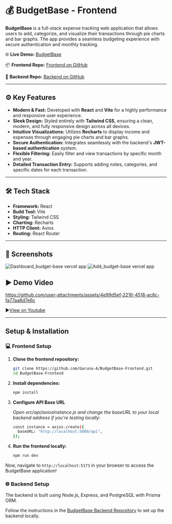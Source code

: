 # 💰 BudgetBase - Frontend

**BudgetBase** is a full-stack expense tracking web application that allows users to add, categorize, and visualize their transactions through pie charts and bar graphs. The app provides a seamless budgeting experience with secure authentication and monthly tracking.

🌐 **Live Demo:** [BudgetBase](https://budget-base.vercel.app/)  

📦 **Frontend Repo:** [Frontend on GitHub](https://github.com/Garuna-A/BudgetBase-Frontend)

🔧 **Backend Repo:** [Backend on GitHub](https://github.com/Garuna-A/BudgetBase-backend)

---

## ⚙️ Key Features

* **Modern & Fast:** Developed with **React** and **Vite** for a highly performance and responsive user experience.
* **Sleek Design:** Styled entirely with **Tailwind CSS**, ensuring a clean, modern, and fully responsive design across all devices.
* **Intuitive Visualizations:** Utilizes **Recharts** to display income and expenses through engaging pie charts and bar graphs.
* **Secure Authentication:** Integrates seamlessly with the backend's **JWT-based authentication** system.
* **Flexible Filtering:** Easily filter and view transactions by specific month and year.
* **Detailed Transaction Entry:** Supports adding notes, categories, and specific dates for each transaction.

---

## 🛠 Tech Stack

* **Framework:** React
* **Build Tool:** Vite
* **Styling:** Tailwind CSS
* **Charting:** Recharts
* **HTTP Client:** Axios
* **Routing:** React Router

---

## 📸 Screenshots
![Dashboard_budget-base vercel app](https://github.com/user-attachments/assets/f45e6e88-5645-489b-a409-fff6c445d010)
![Add_budget-base vercel app](https://github.com/user-attachments/assets/9e4c73ba-6e3c-41e8-a144-61449d06790c)



## ▶️ Demo Video



https://github.com/user-attachments/assets/4e99d5ef-2216-4518-ac8c-fa77aa8d7e6c

▶️[View on Youtube](https://youtu.be/WZ1fwwb3nz4)


---

## Setup & Installation  

### 💻 Frontend Setup

1.  **Clone the frontend repository:**

    ```bash
    git clone https://github.com/Garuna-A/BudgetBase-Frontend.git
    cd BudgetBase-Frontend
    ```

2.  **Install dependencies:**

    ```bash
    npm install
    ```

3. **Configure API Base URL**
   
   *Open src/api/axiosInstance.js and change the baseURL to your local backend address if you're testing locally:*
  
    ```bash
    const instance = axios.create({
      baseURL: "http://localhost:5000/api",
    });
    ```

5.  **Run the frontend locally:**

    ```bash
    npm run dev
    ```

Now, navigate to `http://localhost:5173` in your browser to access the BudgetBase application! 

### 🌐 Backend Setup

  The backend is built using Node.js, Express, and PostgreSQL with Prisma ORM.

  Follow the instructions in the [BudgetBase Backend Repository](https://github.com/Garuna-A/BudgetBase-backend) to set up the backend locally.
